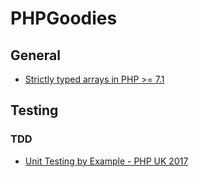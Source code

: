 # PHPGoodies

## General

- [Strictly typed arrays in PHP >= 7.1](https://www.sitepoint.com/creating-strictly-typed-arrays-collections-php/?mkt_tok=eyJpIjoiTm1VM01HUXlPR1kwWWpaayIsInQiOiJueUZaRGFpbHRzY0xaQ3dOVUZQU3NOMmVFQjZGbVlndmdSb0pITHo4NHRzNGlSb0xpTU9ZcU84Nm55a3BzUVlEaG9BQ0Q3OHlNZXNPQis4bmFEb3hrNGVsTDNodzlBWDNRN0JOTDZzeGpFZ2RFOFFwUFJyN2lXVG8xZk42MnNETiJ9)

## Testing

### TDD

- [Unit Testing by Example - PHP UK 2017](https://www.youtube.com/watch?v=ESl-ncXA4G0&list=PL_aPVo2HeGF-_djRi_UVWWLdkVpYQFnFm&index=14)
